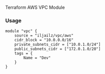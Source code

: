 Terraform AWS VPC Module

### Usage  
``` 
module "vpc" {
    source = "iljailz/vpc/aws"
    cidr_block = "10.0.0.0/16"
    private_subnets_cidr = ["10.0.1.0/24"]
    public_subnets_cidr = ["172.0.1.0/20"]
    tags = {
        Name = "Dev"
    }
}

```

